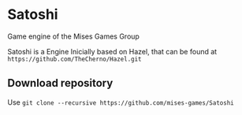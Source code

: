 # Satoshi

Game engine of the Mises Games Group

Satoshi is a Engine Inicially based on Hazel, that can be found at `https://github.com/TheCherno/Hazel.git`

## Download repository

Use `git clone --recursive https://github.com/mises-games/Satoshi`
